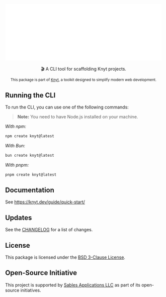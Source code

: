 <div align="center">

[![Knyt](./docs/banner.svg)](https://knyt.dev/guide/quick-start/)

🎬 A CLI tool for scaffolding Knyt projects.

<small>

This package is part of [Knyt](https://knyt.dev/), a toolkit designed to simplify modern web development.

</small>

</div>

## Running the CLI

To run the CLI, you can use one of the following commands:

> **Note:** You need to have Node.js installed on your machine.

_With npm:_

```sh
npm create knyt@latest
```

_With Bun:_

```sh
bun create knyt@latest
```

_With pnpm:_

```sh
pnpm create knyt@latest
```

## Documentation

See https://knyt.dev/guide/quick-start/

## Updates

See the [CHANGELOG](./CHANGELOG.md) for a list of changes.

## License

This package is licensed under the [BSD 3-Clause License](./LICENSE).

## Open-Source Initiative

This project is supported by [Sables Applications LLC](https://sables.app) as part of its open-source initiatives.
